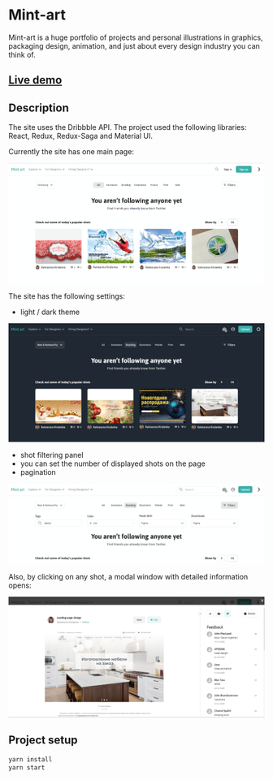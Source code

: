 # Mint-art

Mint-art is a huge portfolio of projects and personal illustrations in graphics, packaging design, animation, and just about every design industry you can think of.

## [Live demo](https://mint-art.netlify.app/)

## Description

The site uses the Dribbble API. The project used the following libraries: React, Redux, Redux-Saga and Material UI.

Currently the site has one main page:

![screenshot full app](./readme_assets/main.png)

The site has the following settings:

- light / dark theme

![screenshot full app](./readme_assets/themes.png)

- shot filtering panel
- you can set the number of displayed shots on the page
- pagination

![screenshot full app](./readme_assets/settings.png)

Also, by clicking on any shot, a modal window with detailed information opens:

![screenshot full app](./readme_assets/modal.png)

## Project setup

```
yarn install
yarn start
```

